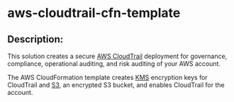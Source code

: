 # aws-cloudtrail-cfn-template

## Description:

This solution creates a secure [AWS CloudTrail](https://aws.amazon.com/cloudtrail/) deployment for governance, compliance, operational auditing, and risk auditing of your AWS account.

The AWS CloudFormation template creates [KMS](https://aws.amazon.com/kms/) encryption keys for CloudTrail and [S3](https://aws.amazon.com/s3/), an encrypted S3 bucket, and enables CloudTrail for the account.
